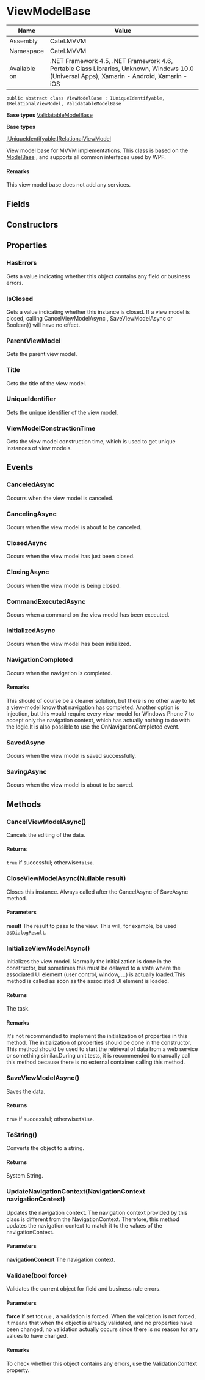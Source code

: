 

# ViewModelBase

Name|Value
---|---
Assembly|Catel.MVVM
Namespace|Catel.MVVM
Available on|.NET Framework 4.5, .NET Framework 4.6, Portable Class Libraries, Unknown, Windows 10.0 (Universal Apps), Xamarin - Android, Xamarin - iOS

```
public abstract class ViewModelBase : IUniqueIdentifyable, IRelationalViewModel, ValidatableModelBase
```

**Base types**
[ValidatableModelBase](/Catel.Core\Catel\Data\ValidatableModelBase.md)

**Base types**

[IUniqueIdentifyable](/Catel.Core\Catel\IUniqueIdentifyable.md),[IRelationalViewModel](/Catel.MVVM\Catel\MVVM\IRelationalViewModel.md)


View model base for MVVM implementations. This class is based on the [ModelBase](#) , and supports all common interfaces used by WPF.

#### Remarks

This view model base does not add any services.



## Fields

## Constructors

## Properties

### HasErrors

Gets a value indicating whether this object contains any field or business errors.



### IsClosed

Gets a value indicating whether this instance is closed. If a view model is closed, calling CancelViewModelAsync , SaveViewModelAsync or Boolean}) will have no effect.



### ParentViewModel

Gets the parent view model.



### Title

Gets the title of the view model.



### UniqueIdentifier

Gets the unique identifier of the view model.



### ViewModelConstructionTime

Gets the view model construction time, which is used to get unique instances of view models.



## Events

### CanceledAsync

Occurrs when the view model is canceled.



### CancelingAsync

Occurs when the view model is about to be canceled.



### ClosedAsync

Occurs when the view model has just been closed.



### ClosingAsync

Occurs when the view model is being closed.



### CommandExecutedAsync

Occurs when a command on the view model has been executed.



### InitializedAsync

Occurs when the view model has been initialized.



### NavigationCompleted

Occurs when the navigation is completed.

#### Remarks

This should of course be a cleaner solution, but there is no other way to let a view-model know that navigation has completed. Another option is injection, but this would require every view-model for Windows Phone 7 to accept only the navigation context, which has actually nothing to do with the logic.It is also possible to use the OnNavigationCompleted event.



### SavedAsync

Occurs when the view model is saved successfully.



### SavingAsync

Occurs when the view model is about to be saved.



## Methods

### CancelViewModelAsync()

Cancels the editing of the data.

#### Returns

`true` if successful; otherwise`false`.



### CloseViewModelAsync(Nullable<bool> result)

Closes this instance. Always called after the CancelAsync of SaveAsync method.

#### Parameters

**result**
The result to pass to the view. This will, for example, be used as`DialogResult`.



### InitializeViewModelAsync()

Initializes the view model. Normally the initialization is done in the constructor, but sometimes this must be delayed to a state where the associated UI element (user control, window, ...) is actually loaded.This method is called as soon as the associated UI element is loaded.

#### Returns

The task.

#### Remarks

It's not recommended to implement the initialization of properties in this method. The initialization of properties should be done in the constructor. This method should be used to start the retrieval of data from a web service or something similar.During unit tests, it is recommended to manually call this method because there is no external container calling this method.



### SaveViewModelAsync()

Saves the data.

#### Returns

`true` if successful; otherwise`false`.



### ToString()

Converts the object to a string.

#### Returns

System.String.



### UpdateNavigationContext(NavigationContext navigationContext)

Updates the navigation context. The navigation context provided by this class is different from the NavigationContext. Therefore, this method updates the navigation context to match it to the values of the navigationContext.

#### Parameters

**navigationContext**
The navigation context.



### Validate(bool force)

Validates the current object for field and business rule errors.

#### Parameters

**force**
If set to`true` , a validation is forced. When the validation is not forced, it means that when the object is already validated, and no properties have been changed, no validation actually occurs since there is no reason for any values to have changed.

#### Remarks

To check whether this object contains any errors, use the ValidationContext property.



